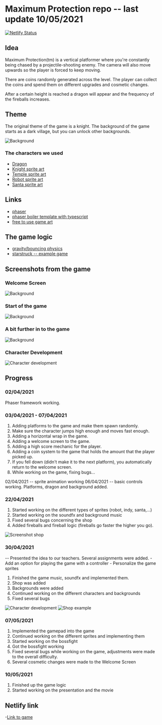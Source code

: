 # Maximum Protection repo -- last update 10/05/2021

[![Netlify Status](https://api.netlify.com/api/v1/badges/8486038c-f5b4-4a59-a27e-847d8d754f5b/deploy-status)](https://app.netlify.com/sites/maximum-protection/deploys)

## Idea

Maximum Protection(tm) is a vertical platformer where you're constantly being chased by a projectile-shooting enemy. The camera will also move upwards so the player is forced to keep moving.

There are coins randomly generated across the level. The player can collect the coins and spend them on different upgrades and cosmetic changes.

After a certain height is reached a dragon will appear and the frequency of the fireballs increases.

## Theme

The original theme of the game is a knight. The background of the game starts as a dark village, but you can unlock other backgrounds.

![Background](./ScreenshotsForReadMe/BackgroundScreenshot.png)

### The characters we used

- [Dragon](https://opengameart.org/content/red-dragon)
- [Knight sprite art](https://www.gameart2d.com/the-knight-free-sprites.html)
- [Temple sprite art](https://www.gameart2d.com/temple-run---free-sprites.html)
- [Robot sprite art](https://www.gameart2d.com/the-robot---free-sprites.html)
- [Santa sprite art](https://www.gameart2d.com/santa-claus-free-sprites.html)

## Links

- [phaser](https://phaser.io/)
- [phaser boiler template with typescript](https://github.com/photonstorm/phaser3-typescript-project-template)
- [free to use game art](https://www.gameartguppy.com/)

## The game logic

- [gravity/bouncing physics](https://phaser.io/examples/v2/arcade-physics/bounce-with-gravity)
- [starstruck -- example game](https://phaser.io/examples/v2/games/starstruck)

## Screenshots from the game

### Welcome Screen

![Background](./ScreenshotsForReadMe/Welcomescreen2.PNG)

### Start of the game

![Background](./ScreenshotsForReadMe/BeginGame.png)

### A bit further in to the game

![Background](./ScreenshotsForReadMe/FurtherInToGame2.png)

### Character Development

![Character development](./ScreenshotsForReadMe/characterdev.png)

## Progress

### 02/04/2021

Phaser framework working. 

### 03/04/2021 - 07/04/2021

1. Adding platforms to the game and make them spawn randomly.
2. Make sure the character jumps high enough and moves fast enough.
3. Adding a horizontal wrap in the game.
4. Adding a welcome screen to the game.
5. Adding a high score mechanic for the player.
6. Adding a coin system to the game that holds the amount that the player picked up.
7. If you fell down (didn't make it to the next platform), you automatically return to the welcome screen.
8. While working on the game, fixing bugs...

02/04/2021 -- sprite animation working
06/04/2021 -- basic controls working. Platforms, dragon and background added.

### 22/04/2021

1. Started working on the different types of sprites (robot, indy, santa,...)
2. Started working on the soundfx and background music
3. Fixed several bugs concerning the shop
4. Added fireballs and fireball logic (fireballs go faster the higher you go).

![Screenshot shop](./ScreenshotsForReadMe/sillescrn.PNG)

### 30/04/2021

-- Presented the idea to our teachers. Several assignments were added.
    - Add an option for playing the game with a controller
    - Personalize the game sprites

1. Finished the game music, soundfx and implemented them.
2. Shop was added
3. Backgrounds were added
4. Continued working on the different characters and backgrounds
5. Fixed several bugs

![Character development](./ScreenshotsForReadMe/pietscrn.PNG)
![Shop example](./ScreenshotsForReadMe/frankyscrn.PNG)

### 07/05/2021

1. Implemented the gamepad into the game
2. Continued working on the different sprites and implementing them
3. Started working on the bossfight
4. Got the bossfight working
5. Fixed several bugs while working on the game, adjustments were made to the overall difficulty.
6. Several cosmetic changes were made to the Welcome Screen

### 10/05/2021

1. Finished up the game logic
2. Started working on the presentation and the movie

## Netlify link

-[Link to game](https://maximum-protection.netlify.app/)
